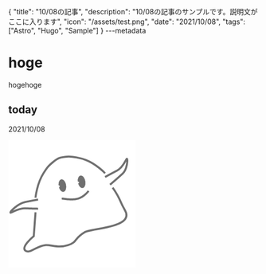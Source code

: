 {
  "title": "10/08の記事",
  "description": "10/08の記事のサンプルです。説明文がここに入ります",
  "icon": "/assets/test.png",
  "date": "2021/10/08",
  "tags": ["Astro", "Hugo", "Sample"]
}
---metadata

# hoge
hogehoge

## today
2021/10/08

![img](/assets/test.png)